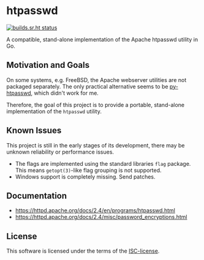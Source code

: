 # htpasswd

[![builds.sr.ht status](https://builds.sr.ht/~flimberger/htpasswd.svg)](https://builds.sr.ht/~flimberger/htpasswd?)

A compatible, stand-alone implementation of the Apache htpasswd utility in Go.

## Motivation and Goals

On some systems,
e.g. FreeBSD,
the Apache webserver utilities are not packaged separately.
The only practical alternative seems to be
[py-htpasswd](http://trac.edgewall.org/browser/trunk/contrib/htpasswd.py),
which didn't work for me.

Therefore,
the goal of this project is to provide a portable, stand-alone implementation of
the `htpasswd` utility.

## Known Issues

This project is still in the early stages of its development,
there may be unknown reliability or performance issues.

- The flags are implemented using the standard libraries `flag` package.
  This means `getopt(3)`-like flag grouping is not supported.
- Windows support is completely missing.
  Send patches.

## Documentation

- https://httpd.apache.org/docs/2.4/en/programs/htpasswd.html
- https://httpd.apache.org/docs/2.4/misc/password_encryptions.html

## License

This software is licensed under the terms of the
[ISC-license](https://opensource.org/licenses/ISC).
